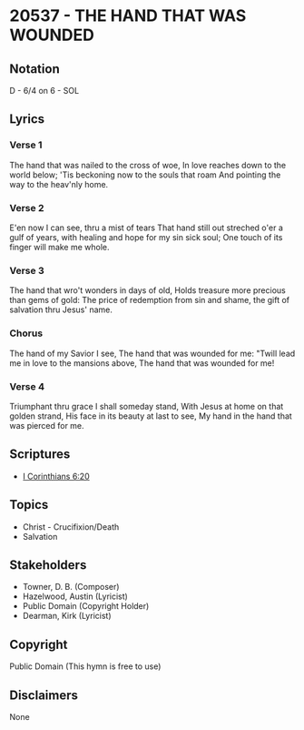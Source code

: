 # 20537 - THE HAND THAT WAS WOUNDED

## Notation

D - 6/4 on 6 - SOL

## Lyrics

### Verse 1

The hand that was nailed to the cross of woe, In love reaches down to the world below; 'Tis beckoning now to the souls that roam And pointing the way to the heav'nly home.

### Verse 2

E'en now I can see, thru a mist of tears That hand still out streched o'er a gulf of years, with healing and hope for my sin sick soul; One touch of its finger will make me whole.

### Verse 3

The hand that wro't wonders in days of old, Holds treasure more precious than gems of gold: The price of redemption from sin and shame, the gift of salvation thru Jesus' name.

### Chorus

The hand of my Savior I see, The hand that was wounded for me: "Twill lead me in love to the mansions above, The hand that was wounded for me!

### Verse 4

Triumphant thru grace I shall someday stand, With Jesus at home on that golden strand, His face in its beauty at last to see, My hand in the hand that was pierced for me.


## Scriptures

- [I Corinthians 6:20](https://www.biblegateway.com/passage/?search=I%20Corinthians%206%3A20)

## Topics

- Christ - Crucifixion/Death
- Salvation

## Stakeholders

- Towner, D. B. (Composer)
- Hazelwood, Austin (Lyricist)
- Public Domain (Copyright Holder)
- Dearman, Kirk (Lyricist)

## Copyright

Public Domain
(This hymn is free to use)

## Disclaimers

None

